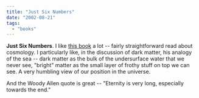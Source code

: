 ```yaml
---
title: "Just Six Numbers"
date: "2002-08-21"
tags: 
  - "books"
---
```


**Just Six Numbers**. I like [this book](http://www.amazon.com/exec/obidos/tg/detail/-/0465036732/qid=1029962788/sr=8-1/ref=sr_8_1/102-5849507-2126540?s=books&n=507846) a lot -- fairly straightforward read about cosmology. I particularly like, in the discussion of dark matter, his analogy of the sea -- dark matter as the bulk of the undersurface water that we never see, "bright" matter as the small layer of frothy stuff on top we can see. A very humbling view of our position in the universe.

And the Woody Allen quote is great -- "Eternity is very long, especially towards the end."
